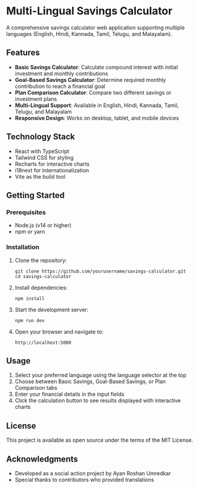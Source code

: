 # Multi-Lingual Savings Calculator

A comprehensive savings calculator web application supporting multiple languages (English, Hindi, Kannada, Tamil, Telugu, and Malayalam).

## Features

- **Basic Savings Calculator**: Calculate compound interest with initial investment and monthly contributions
- **Goal-Based Savings Calculator**: Determine required monthly contribution to reach a financial goal
- **Plan Comparison Calculator**: Compare two different savings or investment plans
- **Multi-Lingual Support**: Available in English, Hindi, Kannada, Tamil, Telugu, and Malayalam
- **Responsive Design**: Works on desktop, tablet, and mobile devices

## Technology Stack

- React with TypeScript
- Tailwind CSS for styling
- Recharts for interactive charts
- i18next for internationalization
- Vite as the build tool

## Getting Started

### Prerequisites

- Node.js (v14 or higher)
- npm or yarn

### Installation

1. Clone the repository:
   ```
   git clone https://github.com/yourusername/savings-calculator.git
   cd savings-calculator
   ```

2. Install dependencies:
   ```
   npm install
   ```

3. Start the development server:
   ```
   npm run dev
   ```

4. Open your browser and navigate to:
   ```
   http://localhost:5000
   ```

## Usage

1. Select your preferred language using the language selector at the top
2. Choose between Basic Savings, Goal-Based Savings, or Plan Comparison tabs
3. Enter your financial details in the input fields
4. Click the calculation button to see results displayed with interactive charts

## License

This project is available as open source under the terms of the MIT License.

## Acknowledgments

- Developed as a social action project by Ayan Roshan Umredkar
- Special thanks to contributors who provided translations